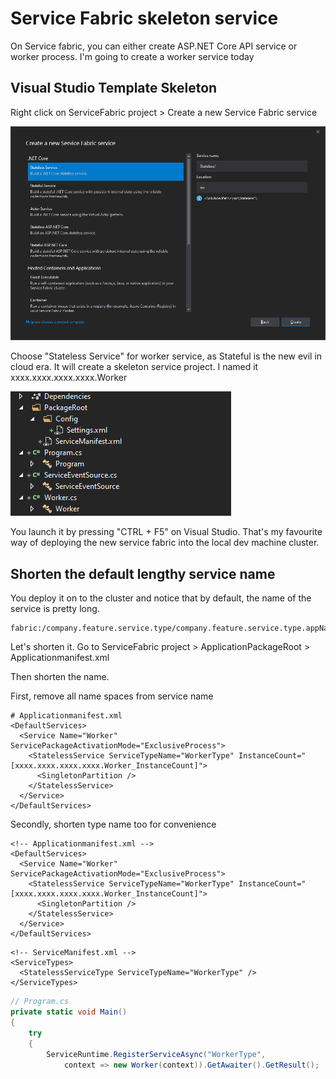# Service Fabric skeleton service

On Service fabric, you can either create ASP.NET Core API service or worker process. I'm going to create a worker service today

## Visual Studio Template Skeleton

Right click on ServiceFabric project &gt; Create a new Service Fabric service

![](../.gitbook/assets/image%20%286%29.png)

Choose "Stateless Service" for worker service, as Stateful is the new evil in cloud era. It will create a skeleton service project. I named it xxxx.xxxx.xxxx.xxxx.Worker

![](../.gitbook/assets/image%20%287%29.png)

You launch it by pressing "CTRL + F5" on Visual Studio. That's my favourite way of deploying the new service fabric into the local dev machine cluster.

## Shorten the default lengthy service name

You deploy it on to the cluster and notice that by default, the name of the service is pretty long. 

```text
fabric:/company.feature.service.type/company.feature.service.type.appName
```

Let's shorten it. Go to ServiceFabric project &gt; ApplicationPackageRoot &gt; Applicationmanifest.xml

Then shorten the name. 

First, remove all name spaces from service name

```markup
# Applicationmanifest.xml
<DefaultServices>
  <Service Name="Worker" ServicePackageActivationMode="ExclusiveProcess">
    <StatelessService ServiceTypeName="WorkerType" InstanceCount="[xxxx.xxxx.xxxx.xxxx.Worker_InstanceCount]">
      <SingletonPartition />
    </StatelessService>
  </Service>
</DefaultServices>
```

Secondly, shorten type name too for convenience

```markup
<!-- Applicationmanifest.xml -->
<DefaultServices>
  <Service Name="Worker" ServicePackageActivationMode="ExclusiveProcess">
    <StatelessService ServiceTypeName="WorkerType" InstanceCount="[xxxx.xxxx.xxxx.xxxx.Worker_InstanceCount]">
      <SingletonPartition />
    </StatelessService>
  </Service>
</DefaultServices>
```

```markup
<!-- ServiceManifest.xml -->
<ServiceTypes>
  <StatelessServiceType ServiceTypeName="WorkerType" />
</ServiceTypes>

```

```csharp
// Program.cs
private static void Main()
{
    try
    {
        ServiceRuntime.RegisterServiceAsync("WorkerType",
            context => new Worker(context)).GetAwaiter().GetResult();

```



